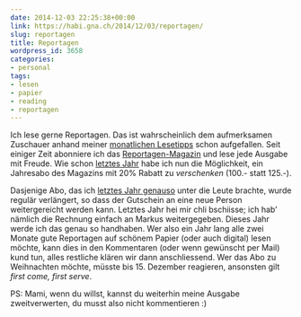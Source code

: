 ```yaml
---
date: 2014-12-03 22:25:38+00:00
link: https://habi.gna.ch/2014/12/03/reportagen/
slug: reportagen
title: Reportagen
wordpress_id: 3658
categories:
- personal
tags:
- lesen
- papier
- reading
- reportagen
---
```


Ich lese gerne Reportagen. Das ist wahrscheinlich dem aufmerksamen Zuschauer anhand meiner [monatlichen Lesetipps](https://habi.gna.ch/?s=recommended) schon aufgefallen. Seit einiger Zeit abonniere ich das [Reportagen-Magazin](http://reportagen.com) und lese jede Ausgabe mit Freude. Wie schon [letztes Jahr](https://habi.gna.ch/2013/12/04/gutscheine-gutscheine-gutscheine-2/) habe ich nun die Möglichkeit, ein Jahresabo des Magazins mit 20% Rabatt zu _verschenken_ (100.- statt 125.-).

Dasjenige Abo, das ich [letztes Jahr genauso](https://habi.gna.ch/2013/12/04/gutscheine-gutscheine-gutscheine-2/) unter die Leute brachte, wurde regulär verlängert, so dass der Gutschein an eine neue Person weitergereicht werden kann. Letztes Jahr hei mir chli bschiisse; ich hab’ nämlich die Rechnung einfach an Markus weitergegeben. Dieses Jahr werde ich das genau so handhaben. Wer also ein Jahr lang alle zwei Monate gute Reportagen auf schönem Papier (oder auch digital) lesen möchte, kann dies in den Kommentaren (oder wenn gewünscht per Mail) kund tun, alles restliche klären wir dann anschliessend. Wer das Abo zu Weihnachten möchte, müsste bis 15. Dezember reagieren, ansonsten gilt _first come, first serve_.

PS: Mami, wenn du willst, kannst du weiterhin meine Ausgabe zweitverwerten, du musst also nicht kommentieren :)
